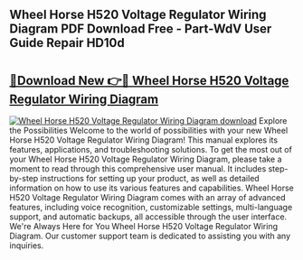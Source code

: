 ## Wheel Horse H520 Voltage Regulator Wiring Diagram PDF Download Free - Part-WdV User Guide Repair HD10d

# <h2><a href="http://dfhdv77.blite.top/?on=Wheel+Horse+H520+Voltage+Regulator+Wiring+Diagram">🔗Download New 👉🔴 Wheel Horse H520 Voltage Regulator Wiring Diagram</a></h2>

[![Wheel Horse H520 Voltage Regulator Wiring Diagram download](https://i.imgur.com/lujVjoI.png)](http://dfhdv77.blite.top/?on=Wheel+Horse+H520+Voltage+Regulator+Wiring+Diagram)
Explore the Possibilities Welcome to the world of possibilities with your new Wheel Horse H520 Voltage Regulator Wiring Diagram! This manual explores its features, applications, and troubleshooting solutions. To get the most out of your Wheel Horse H520 Voltage Regulator Wiring Diagram, please take a moment to read through this comprehensive user manual. It includes step-by-step instructions for setting up your product, as well as detailed information on how to use its various features and capabilities. Wheel Horse H520 Voltage Regulator Wiring Diagram comes with an array of advanced features, including voice recognition, customizable settings, multi-language support, and automatic backups, all accessible through the user interface. We're Always Here for You Wheel Horse H520 Voltage Regulator Wiring Diagram. Our customer support team is dedicated to assisting you with any inquiries.
